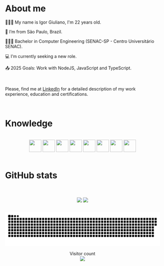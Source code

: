 # About me

   🚶🏻‍♂️  My name is Igor Giuliano, I'm 22 years old.

   🏡  I’m from São Paulo, Brazil.

   👨🏻‍🎓  Bachelor in Computer Engineering (SENAC-SP - Centro Universitário SENAC).

   💻  I’m currently seeking a new role.

   📤  2025 Goals: Work with NodeJS, JavaScript and TypeScript.

<br>

Please, find me at [LinkedIn](https://linkedin.com/in/igor-giuliano) for a detailed description of my work experience, education and certifications.

<br>

# Knowledge

<br/>
<div align="center">
   <img height="40em" width="40em" src="https://cdn.jsdelivr.net/gh/devicons/devicon/icons/c/c-original.svg" />
   <img height="40em" width="40em" src="https://cdn.jsdelivr.net/gh/devicons/devicon/icons/javascript/javascript-original.svg" />
   <img height="40em" width="40em" src="https://cdn.jsdelivr.net/gh/devicons/devicon/icons/typescript/typescript-original.svg" />
   <img height="40em" width="40em" src="https://cdn.jsdelivr.net/gh/devicons/devicon/icons/nodejs/nodejs-original.svg" />
   <img height="40em" width="40em" src="https://cdn.jsdelivr.net/gh/devicons/devicon/icons/react/react-original.svg" />
   <img height="40em" width="40em" src="https://cdn.jsdelivr.net/gh/devicons/devicon/icons/git/git-original.svg" />
   <img height="40em" width="40em" src="https://cdn.jsdelivr.net/gh/devicons/devicon/icons/postgresql/postgresql-original.svg" />
   <img height="40em" width="40em" src="https://cdn.jsdelivr.net/gh/devicons/devicon/icons/mongodb/mongodb-original-wordmark.svg" />
</div>
<br/>

# GitHub stats

<br>

<div align="center">
   <br/>
   <div>
    <img height="180em" align="center" src="https://github-readme-stats.vercel.app/api?username=IgorGiuliano&show_icons=true&theme=tokyonight&include_all_commits=true&count_private=true"/>
    <img height="180em" align="center" src="https://github-readme-stats.vercel.app/api/top-langs/?username=IgorGiuliano&layout=compact&langs_count=10&theme=tokyonight"/>
   </div>

   <br/>

   ![SnakeAnimation](https://raw.githubusercontent.com/IgorGiuliano/IgorGiuliano/output/github-contribution-grid-snake-dark.svg#gh-dark-mode-only)
    <p align="center">
        Visitor count
        <br>
        <img src="https://profile-counter.glitch.me/IgorGiuliano/count.svg" />
    </p>
</div>
